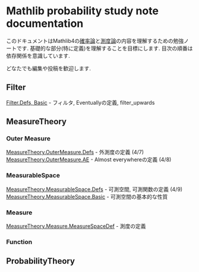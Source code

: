 Mathlib probability study note documentation
============================================

このドキュメントはMathlib4の[確率論](https://github.com/leanprover-community/mathlib4/tree/master/Mathlib/Probability)と[測度論](https://github.com/leanprover-community/mathlib4/tree/master/Mathlib/MeasureTheory)の内容を理解するための勉強ノートです. 基礎的な部分(特に定義)を理解することを目標にします. 目次の順番は依存関係を意識しています.

どなたでも編集や投稿を歓迎します.

## Filter
[Filter.Defs, Basic](Filter/Defs_Basic.md) - フィルタ, Eventuallyの定義, filter_upwards

## MeasureTheory

### Outer Measure

[MeasureTheory.OuterMeasure.Defs](MeasureTheory/OuterMeasure/Defs.md) - 外測度の定義 (4/7)  
[MeasureTheory.OuterMeasure.AE](MeasureTheory/OuterMeasure/AE.md) - Almost everywhereの定義 (4/8)

### MeasurableSpace

[MeasureTheory.MeasurableSpace.Defs](MeasureTheory/MeasurableSpace/Defs.md) - 可測空間, 可測関数の定義 (4/9)  
[MeasureTheory.MeasurableSpace.Basic](MeasureTheory/MeasurableSpace/Basic.md) - 可測空間の基本的な性質

### Measure

[MeasureTheory.Measure.MeasureSpaceDef](MeasureTheory/Measure/MeasureSpaceDef.md) - 測度の定義

### Function

## ProbabilityTheory
